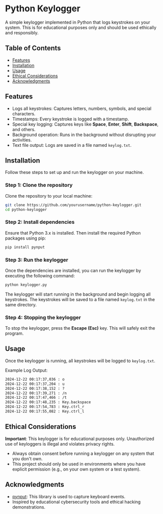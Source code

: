 
# Python Keylogger

A simple keylogger implemented in Python that logs keystrokes on your system. This is for educational purposes only and should be used ethically and responsibly.

## Table of Contents

- [Features](#features)
- [Installation](#installation)
- [Usage](#usage)
- [Ethical Considerations](#ethical-considerations)
- [Acknowledgments](#acknowledgments)

## Features

- Logs all keystrokes: Captures letters, numbers, symbols, and special characters.
- Timestamps: Every keystroke is logged with a timestamp.
- Special key logging: Captures keys like **Space**, **Enter**, **Shift**, **Backspace**, and others.
- Background operation: Runs in the background without disrupting your activities.
- Text file output: Logs are saved in a file named `keylog.txt`.

## Installation

Follow these steps to set up and run the keylogger on your machine.

### Step 1: Clone the repository

Clone the repository to your local machine:

```bash
git clone https://github.com/yourusername/python-keylogger.git
cd python-keylogger
```

### Step 2: Install dependencies

Ensure that Python 3.x is installed. Then install the required Python packages using pip:

```bash
pip install pynput
```

### Step 3: Run the keylogger

Once the dependencies are installed, you can run the keylogger by executing the following command:

```bash
python keylogger.py
```

The keylogger will start running in the background and begin logging all keystrokes. The keystrokes will be saved to a file named `keylog.txt` in the same directory.

### Step 4: Stopping the keylogger

To stop the keylogger, press the **Escape (Esc)** key. This will safely exit the program.

## Usage

Once the keylogger is running, all keystrokes will be logged to `keylog.txt`.

Example Log Output:

```txt
2024-12-22 00:17:37,036 : o
2024-12-22 00:17:37,204 : u
2024-12-22 00:17:38,152 : ?
2024-12-22 00:17:39,271 : /n
2024-12-22 00:17:47,466 : /t
2024-12-22 00:17:48,235 : Key.backspace
2024-12-22 00:17:54,783 : Key.ctrl_r
2024-12-22 00:17:55,082 : Key.ctrl_l
```

## Ethical Considerations

**Important**: This keylogger is for educational purposes only. Unauthorized use of keyloggers is illegal and violates privacy rights.

- Always obtain consent before running a keylogger on any system that you don't own.
- This project should only be used in environments where you have explicit permission (e.g., on your own system or a test system).


## Acknowledgments

- [pynput](https://pypi.org/project/pynput/): This library is used to capture keyboard events.
- Inspired by educational cybersecurity tools and ethical hacking demonstrations.
